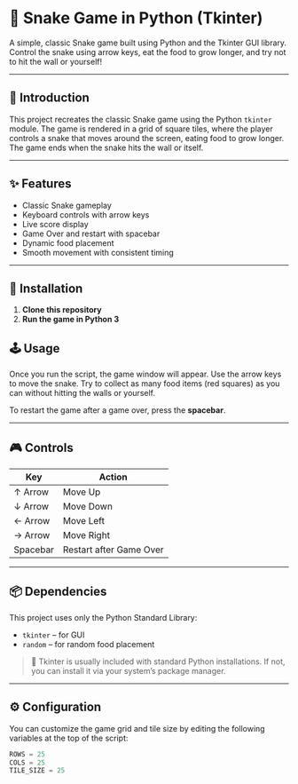 # 🐍 Snake Game in Python (Tkinter)

A simple, classic Snake game built using Python and the Tkinter GUI library. Control the snake using arrow keys, eat the food to grow longer, and try not to hit the wall or yourself!

---
## 🧠 Introduction

This project recreates the classic Snake game using the Python `tkinter` module. The game is rendered in a grid of square tiles, where the player controls a snake that moves around the screen, eating food to grow longer. The game ends when the snake hits the wall or itself.

---

## ✨ Features

- Classic Snake gameplay
- Keyboard controls with arrow keys
- Live score display
- Game Over and restart with spacebar
- Dynamic food placement
- Smooth movement with consistent timing

---

## 💾 Installation

1. **Clone this repository**
2. **Run the game in Python 3**

## 🕹️ Usage

Once you run the script, the game window will appear. Use the arrow keys to move the snake. Try to collect as many food items (red squares) as you can without hitting the walls or yourself.

To restart the game after a game over, press the **spacebar**.

---

## 🎮 Controls

| Key       | Action                   |
|-----------|--------------------------|
| ↑ Arrow   | Move Up                  |
| ↓ Arrow   | Move Down                |
| ← Arrow   | Move Left                |
| → Arrow   | Move Right               |
| Spacebar  | Restart after Game Over  |

---

## 📦 Dependencies

This project uses only the Python Standard Library:

- `tkinter` – for GUI  
- `random` – for random food placement

> 📝 Tkinter is usually included with standard Python installations. If not, you can install it via your system’s package manager.

---

## ⚙️ Configuration

You can customize the game grid and tile size by editing the following variables at the top of the script:

```python
ROWS = 25
COLS = 25
TILE_SIZE = 25
